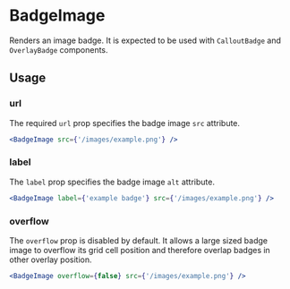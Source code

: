 # BadgeImage

Renders an image badge. It is expected to be used with `CalloutBadge` and `OverlayBadge` components.

## Usage

### url
The required `url` prop specifies the badge image `src` attribute.

```jsx
<BadgeImage src={'/images/example.png'} />
```


### label
The `label` prop specifies the badge image `alt` attribute. 

```jsx
<BadgeImage label={'example badge'} src={'/images/example.png'} />
```

### overflow

The `overflow` prop is disabled by default. It allows a large sized badge image to overflow its grid cell position and therefore overlap badges in other overlay position.

```jsx
<BadgeImage overflow={false} src={'/images/example.png'} />
```
